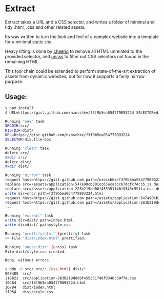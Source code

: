 # Extract

Extract takes a URL and a CSS selector, and writes a folder of minimal and tidy
.html, .css and other related assets.

Its was written to turn the look and feel of a complex website into a template 
for a minimal static site.

Heavy lifting is done by [cheerio](https://github.com/MatthewMueller/cheerio) to
remove all HTML unrelated to the provided selector, and 
[uncss](https://github.com/giakki/uncss) to filter out CSS selectors not found
in the remaining HTML.

This tool chain could be extended to perform state-of-the-art extraction of 
assets from dynamic websites, but for now it supports a farily narrow purpose.

## Usage:

```sh
$ npm install
$ URL=https://gist.github.com/nzoschke/f3f9b5ea054779893224 SELECTOR=div.file-box grunt

Running "env" task
SRCDIR=src/
DISTDIR=dist/
URL=https://gist.github.com/nzoschke/f3f9b5ea054779893224
SELECTOR=div.file-box

Running "clean" task
delete src/
mkdir src/
delete dist/
mkdir dist/

Running "mirror" task
request host=https://gist.github.com path=/nzoschke/f3f9b5ea054779893224
replace src=/assets/application-547a90cb301cc65eca3cc67dcfc74c35.js dest=application-547a90cb301cc65eca3cc67dcfc74c35.js
replace src=/assets/application-283b219dd00f455351f48f9346c59ffa.css dest=application-283b219dd00f455351f48f9346c59ffa.css
write dir=src/ path=f3f9b5ea054779893224.html
request host=https://gist.github.com path=/assets/application-547a90cb301cc65eca3cc67dcfc74c35.js
request host=https://gist.github.com path=/assets/application-283b219dd00f455351f48f9346c59ffa.css
...

Running "extract" task
write dir=dist/ path=index.html
write dir=dist/ path=style.css

Running "prettify:html" (prettify) task
>> File "dist/index.html" prettified.

Running "uncss:dist" (uncss) task
File dist/style.css created.

Done, without errors.

$ gdu -b src/ src/*.{css,html} dist/*
593488  src/
118821  src/application-283b219dd00f455351f48f9346c59ffa.css
19484   src/f3f9b5ea054779893224.html
16784   dist/index.html
11954   dist/style.css
```

